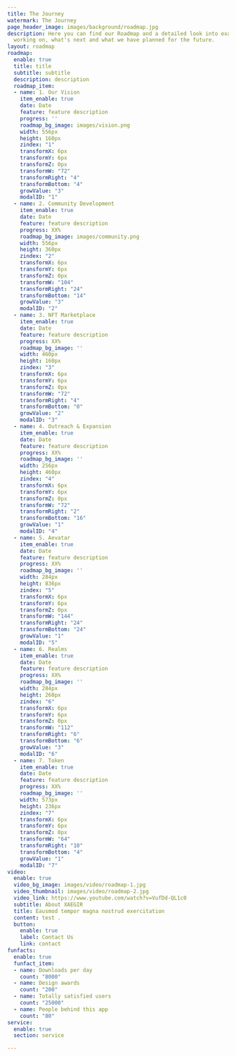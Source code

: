```yaml
---
title: The Journey
watermark: The Journey
page_header_image: images/background/roadmap.jpg
description: Here you can find our Roadmap and a detailed look into exactly what we're
  working on, what's next and what we have planned for the future.
layout: roadmap
roadmap:
  enable: true
  title: title
  subtitle: subtitle
  description: description
  roadmap_item:
  - name: 1. Our Vision
    item_enable: true
    date: Date
    feature: feature description
    progress: ''
    roadmap_bg_image: images/vision.png
    width: 556px
    height: 160px
    zindex: "1"
    transformX: 6px
    transformY: 6px
    transformZ: 0px
    transformW: "72"
    transformRight: "4"
    transformBottom: "4"
    growValue: "3"
    modalID: "1"
  - name: 2. Community Development
    item_enable: true
    date: Date
    feature: feature description
    progress: XX%
    roadmap_bg_image: images/community.png
    width: 556px
    height: 360px
    zindex: "2"
    transformX: 6px
    transformY: 6px
    transformZ: 0px
    transformW: "104"
    transformRight: "24"
    transformBottom: "14"
    growValue: "3"
    modalID: "2"
  - name: 3. NFT Marketplace
    item_enable: true
    date: Date
    feature: feature description
    progress: XX%
    roadmap_bg_image: ''
    width: 460px
    height: 160px
    zindex: "3"
    transformX: 6px
    transformY: 6px
    transformZ: 0px
    transformW: "72"
    transformRight: "4"
    transformBottom: "0"
    growValue: "2"
    modalID: "3"
  - name: 4. Outreach & Expansion
    item_enable: true
    date: Date
    feature: feature description
    progress: XX%
    roadmap_bg_image: ''
    width: 256px
    height: 460px
    zindex: "4"
    transformX: 6px
    transformY: 6px
    transformZ: 0px
    transformW: "72"
    transformRight: "2"
    transformBottom: "16"
    growValue: "1"
    modalID: "4"
  - name: 5. Aevatar
    item_enable: true
    date: Date
    feature: feature description
    progress: XX%
    roadmap_bg_image: ''
    width: 284px
    height: 836px
    zindex: "5"
    transformX: 6px
    transformY: 6px
    transformZ: 0px
    transformW: "144"
    transformRight: "24"
    transformBottom: "24"
    growValue: "1"
    modalID: "5"
  - name: 6. Realms
    item_enable: true
    date: Date
    feature: feature description
    progress: XX%
    roadmap_bg_image: ''
    width: 284px
    height: 260px
    zindex: "6"
    transformX: 6px
    transformY: 6px
    transformZ: 0px
    transformW: "112"
    transformRight: "6"
    transformBottom: "6"
    growValue: "3"
    modalID: "6"
  - name: 7. Token
    item_enable: true
    date: Date
    feature: feature description
    progress: XX%
    roadmap_bg_image: ''
    width: 573px
    height: 236px
    zindex: "7"
    transformX: 6px
    transformY: 6px
    transformZ: 0px
    transformW: "64"
    transformRight: "10"
    transformBottom: "4"
    growValue: "1"
    modalID: "7"
video:
  enable: true
  video_bg_image: images/video/roadmap-1.jpg
  video_thumbnail: images/video/roadmap-2.jpg
  video_link: https://www.youtube.com/watch?v=VufDd-QL1c0
  subtitle: About XAEGIR
  title: Eausmod tempor magna nostrud exercitation
  content: test .
  button:
    enable: true
    label: Contact Us
    link: contact
funfacts:
  enable: true
  funfact_item:
  - name: Downloads per day
    count: "8000"
  - name: Design awards
    count: "200"
  - name: Totally satisfied users
    count: "25000"
  - name: People behind this app
    count: "80"
service:
  enable: true
  section: service

---
```

